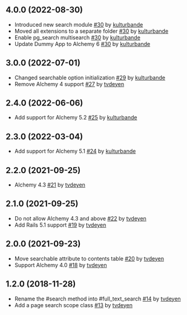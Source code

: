 ## 4.0.0 (2022-08-30)

- Introduced new search module [#30](https://github.com/AlchemyCMS/alchemy-pg_search/pull/30) by [kulturbande](https://github.com/kulturbande)
- Moved all extensions to a separate folder [#30](https://github.com/AlchemyCMS/alchemy-pg_search/pull/30) by [kulturbande](https://github.com/kulturbande)
- Enable pg_search multisearch [#30](https://github.com/AlchemyCMS/alchemy-pg_search/pull/30) by [kulturbande](https://github.com/kulturbande)
- Update Dummy App to Alchemy 6 [#30](https://github.com/AlchemyCMS/alchemy-pg_search/pull/30) by [kulturbande](https://github.com/kulturbande)

## 3.0.0 (2022-07-01)

- Changed searchable option initialization [#29](https://github.com/AlchemyCMS/alchemy-pg_search/pull/29) by [kulturbande](https://github.com/kulturbande)
- Remove Alchemy 4 support [#27](https://github.com/AlchemyCMS/alchemy-pg_search/pull/27) by [tvdeyen](https://github.com/tvdeyen)

## 2.4.0 (2022-06-06)

- Add support for Alchemy 5.2 [#25](https://github.com/AlchemyCMS/alchemy-pg_search/pull/25) by [kulturbande](https://github.com/kulturbande)

## 2.3.0 (2022-03-04)

- Add support for Alchemy 5.1 [#24](https://github.com/AlchemyCMS/alchemy-pg_search/pull/24) by [kulturbande](https://github.com/kulturbande)

## 2.2.0 (2021-09-25)

- Alchemy 4.3 [#21](https://github.com/AlchemyCMS/alchemy-pg_search/pull/21) by [tvdeyen](https://github.com/tvdeyen)

## 2.1.0 (2021-09-25)

- Do not allow Alchemy 4.3 and above [#22](https://github.com/AlchemyCMS/alchemy-pg_search/pull/22) by [tvdeyen](https://github.com/tvdeyen)
- Add Rails 5.1 support [#19](https://github.com/AlchemyCMS/alchemy-pg_search/pull/19) by [tvdeyen](https://github.com/tvdeyen)

## 2.0.0 (2021-09-23)

- Move searchable attribute to contents table [#20](https://github.com/AlchemyCMS/alchemy-pg_search/pull/20) by [tvdeyen](https://github.com/tvdeyen)
- Support Alchemy 4.0 [#18](https://github.com/AlchemyCMS/alchemy-pg_search/pull/18) by [tvdeyen](https://github.com/tvdeyen)

## 1.2.0 (2018-11-28)

- Rename the #search method into #full_text_search [#14](https://github.com/AlchemyCMS/alchemy-pg_search/pull/14) by [tvdeyen](https://github.com/tvdeyen)
- Add a page search scope class [#13](https://github.com/AlchemyCMS/alchemy-pg_search/pull/13) by [tvdeyen](https://github.com/tvdeyen)
